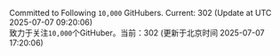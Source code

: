 Committed to Following `10,000` GitHubers. Current: <!-- FOLLOWING_COUNT -->302<!-- FOLLOWING_COUNT --> (Update at UTC <!-- LAST_UPDATED -->2025-07-07 09:20:06<!-- LAST_UPDATED -->)<br>
致力于关注`10,000`个GitHuber。当前：<!-- FOLLOWING_COUNT -->302<!-- FOLLOWING_COUNT --> (更新于北京时间 <!-- LAST_UPDATED_CST -->2025-07-07 17:20:06<!-- LAST_UPDATED_CST -->)
